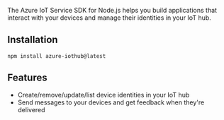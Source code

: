 The Azure IoT Service SDK for Node.js helps you build applications that interact with your devices and manage their identities in your IoT hub.

## Installation

```
npm install azure-iothub@latest
```

## Features

* Create/remove/update/list device identities in your IoT hub
* Send messages to your devices and get feedback when they're delivered
